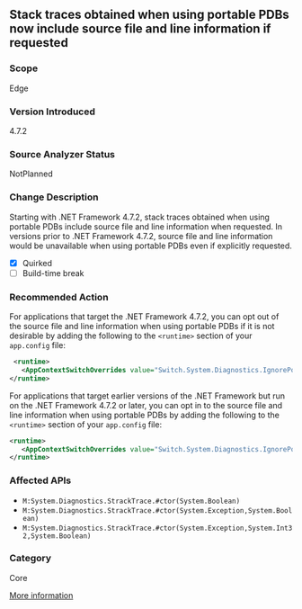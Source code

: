 ## Stack traces obtained when using portable PDBs now include source file and line information if requested
   
### Scope
Edge

### Version Introduced
4.7.2

### Source Analyzer Status
NotPlanned

### Change Description
Starting with .NET Framework 4.7.2, stack traces obtained when using portable PDBs include source file and line information when requested. In versions prior to .NET Framework 4.7.2, source file and line information would be unavailable when using portable PDBs even if explicitly requested.

- [x] Quirked
- [ ] Build-time break

### Recommended Action
For applications that target the .NET Framework 4.7.2, you can opt out of the source file and line information when using portable PDBs if it is not desirable by adding the following to the `<runtime>` section of your `app.config` file:

```xml
 <runtime>
   <AppContextSwitchOverrides value="Switch.System.Diagnostics.IgnorePortablePDBsInStackTraces=true" />
</runtime>
```

For applications that target earlier versions of the .NET Framework but run on the .NET Framework 4.7.2 or later, you can opt in to the source file and line information when using portable PDBs by adding the following to the `<runtime>` section of your `app.config` file:

```xml
<runtime>
   <AppContextSwitchOverrides value="Switch.System.Diagnostics.IgnorePortablePDBsInStackTraces=false" />
</runtime>
```


### Affected APIs
* `M:System.Diagnostics.StrackTrace.#ctor(System.Boolean)`
* `M:System.Diagnostics.StrackTrace.#ctor(System.Exception,System.Boolean)`
* `M:System.Diagnostics.StrackTrace.#ctor(System.Exception,System.Int32,System.Boolean)`


### Category
Core

[More information]([https://github.com/dotnet/core/blob/master/Documentation/diagnostics/portable_pdb.md])

<!--
Bug #534785
-->


